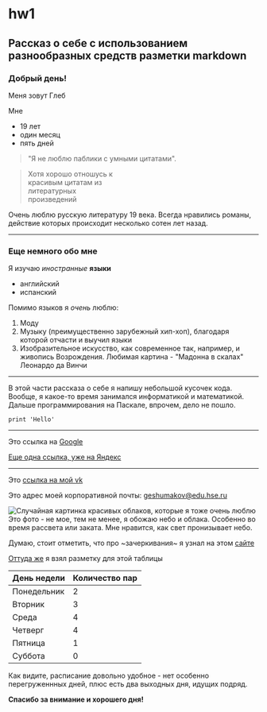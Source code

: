 # hw1
## Рассказ о себе с использованием разнообразных средств разметки markdown
### Добрый день!

Меня зовут Глеб 

Мне   
* 19 лет
* один месяц
* пять дней
> "Я не люблю паблики с умными цитатами".

> Хотя хорошо отношусь к   
красивым цитатам из  
литературных  
произведений   

  Очень люблю русскую литературу 19 века. Всегда нравились романы, действие которых происходит несколько сотен лет назад.
* * *
### Еще немного обо мне

Я изучаю *иностранные* **языки**

+ английский
+ испанский 

Помимо языков я *очень* люблю:

1. Моду  
2. Музыку (преимущественно зарубежный хип-хоп), благодаря которой отчасти и выучил языки   
3. Изобразительное искусство, как современное так, например, и живопись Возрождения. Любимая картина - "Мадонна в скалах" Леонардо да Винчи
-------------
    
В этой части рассказа о себе я напишу небольшой кусочек кода. Вообще, я какое-то время занимался информатикой и математикой. Дальше программирования на Паскале, впрочем, дело не пошло.

    print 'Hello'
    
   
   
************
Это ссылка на [Google] 

[Google]: http://google.com

[Еще одна ссылка, уже на Яндекс][2]

[2]: http://yandex.ru "Яндекс"

************

Это [ссылка на мой vk](http://vk.com/glebshumakov "VK")

Это адрес моей корпоративной почты: <geshumakov@edu.hse.ru>

![Случайная картинка красивых облаков, которые я тоже очень люблю](http://www.weatherwizkids.com/wp-content/uploads/2015/02/fractus-clouds.jpg )  Это фото - не мое, тем не менее, я обожаю небо и облака. Особенно во время рассвета или заката. Мне нравится, как свет пронизывает небо.


Думаю, стоит отметить, что про ~зачеркивания~ я узнал на этом [сайте]

[сайте]: http://paulradzkov.com/2014/markdown_cheatsheet/

[Оттуда же] я взял разметку для этой таблицы

[Оттуда же]: http://paulradzkov.com/2014/markdown_cheatsheet/

| День недели | Количество пар|
| ------------- | ------------- |
| Понедельник |    2|
| Вторник     |    3|
| Среда       |    4|
| Четверг     |    4|
| Пятница     |    1|
| Суббота     |    0|

Как видите, расписание довольно удобное - нет особенно перегруженнных дней, плюс есть два выходных дня, идущих подряд.

**Спасибо за внимание и хорошего дня!**
